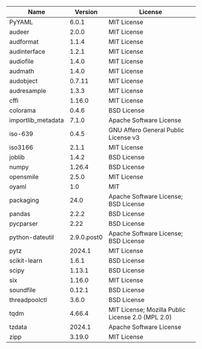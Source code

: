 | Name               | Version     | License                                           |
|--------------------|-------------|---------------------------------------------------|
| PyYAML             | 6.0.1       | MIT License                                       |
| audeer             | 2.0.0       | MIT License                                       |
| audformat          | 1.1.4       | MIT License                                       |
| audinterface       | 1.2.1       | MIT License                                       |
| audiofile          | 1.4.0       | MIT License                                       |
| audmath            | 1.4.0       | MIT License                                       |
| audobject          | 0.7.11      | MIT License                                       |
| audresample        | 1.3.3       | MIT License                                       |
| cffi               | 1.16.0      | MIT License                                       |
| colorama           | 0.4.6       | BSD License                                       |
| importlib_metadata | 7.1.0       | Apache Software License                           |
| iso-639            | 0.4.5       | GNU Affero General Public License v3              |
| iso3166            | 2.1.1       | MIT License                                       |
| joblib             | 1.4.2       | BSD License                                       |
| numpy              | 1.26.4      | BSD License                                       |
| opensmile          | 2.5.0       | MIT License                                       |
| oyaml              | 1.0         | MIT                                               |
| packaging          | 24.0        | Apache Software License; BSD License              |
| pandas             | 2.2.2       | BSD License                                       |
| pycparser          | 2.22        | BSD License                                       |
| python-dateutil    | 2.9.0.post0 | Apache Software License; BSD License              |
| pytz               | 2024.1      | MIT License                                       |
| scikit-learn       | 1.6.1       | BSD License                                       |
| scipy              | 1.13.1      | BSD License                                       |
| six                | 1.16.0      | MIT License                                       |
| soundfile          | 0.12.1      | BSD License                                       |
| threadpoolctl      | 3.6.0       | BSD License                                       |
| tqdm               | 4.66.4      | MIT License; Mozilla Public License 2.0 (MPL 2.0) |
| tzdata             | 2024.1      | Apache Software License                           |
| zipp               | 3.19.0      | MIT License                                       |
